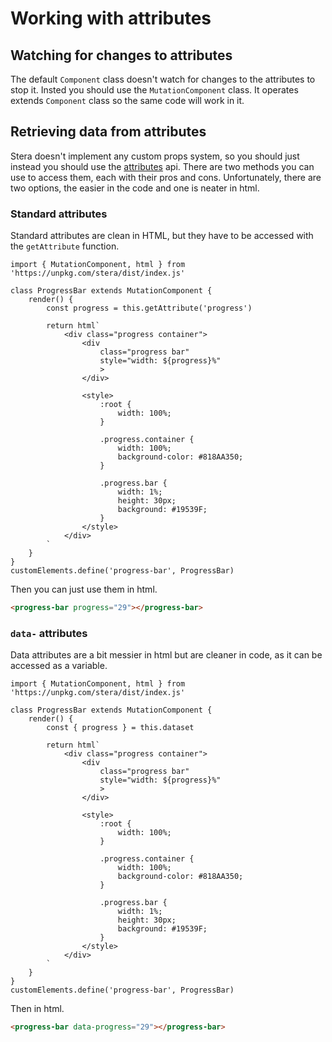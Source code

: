 # Working with attributes

## Watching for changes to attributes
The default `Component` class doesn't watch for changes to the attributes to stop it. Insted you should use the `MutationComponent` class. It operates extends `Component` class so the same code will work in it.

## Retrieving data from attributes
Stera doesn't implement any custom props system, so you should just instead you should use the [attributes](https://developer.mozilla.org/en-US/docs/Learn/HTML/Howto/Use_data_attributes) api. There are two methods you can use to access them, each with their pros and cons. Unfortunately, there are two options, the easier in the code and one is neater in html.

### Standard attributes
Standard attributes are clean in HTML, but they have to be accessed with the `getAttribute` function. 

```js{5}
import { MutationComponent, html } from 'https://unpkg.com/stera/dist/index.js'

class ProgressBar extends MutationComponent {
	render() {
		const progress = this.getAttribute('progress')

		return html`
			<div class="progress container">
				<div 
					class="progress bar" 
					style="width: ${progress}%"
					>
				</div>

				<style>
					:root {
						width: 100%;
					}

					.progress.container {
						width: 100%;
						background-color: #818AA350;
					}

					.progress.bar {
						width: 1%;
						height: 30px;
						background: #19539F;
					}
				</style>
			</div>
		`
	}
}
customElements.define('progress-bar', ProgressBar)
```

Then you can just use them in html.

```html
<progress-bar progress="29"></progress-bar>
```

### `data-` attributes
Data attributes are a bit messier in html but are cleaner in code, as it can be accessed as a variable.

```js{5}
import { MutationComponent, html } from 'https://unpkg.com/stera/dist/index.js'

class ProgressBar extends MutationComponent {
	render() {
		const { progress } = this.dataset

		return html`
			<div class="progress container">
				<div 
					class="progress bar" 
					style="width: ${progress}%"
					>
				</div>

				<style>
					:root {
						width: 100%;
					}

					.progress.container {
						width: 100%;
						background-color: #818AA350;
					}

					.progress.bar {
						width: 1%;
						height: 30px;
						background: #19539F;
					}
				</style>
			</div>
		`
	}
}
customElements.define('progress-bar', ProgressBar)
```
Then in html.
```html
<progress-bar data-progress="29"></progress-bar>
```
